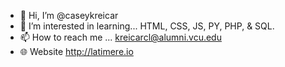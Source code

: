 - 👋 Hi, I’m @caseykreicar
- 🌱 I’m interested in learning... HTML, CSS, JS, PY, PHP, & SQL.
- 📫 How to reach me ... kreicarcl@alumni.vcu.edu
- 🌐 Website http://latimere.io

<!---
latimere/latimere is a ✨ special ✨ repository because its `README.md` (this file) appears on your GitHub profile.
You can click the Preview link to take a look at your changes.
--->
